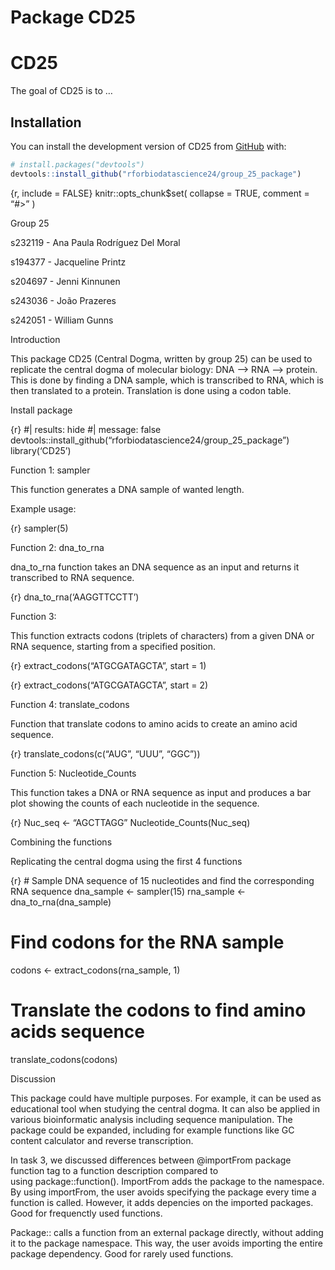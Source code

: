 Package CD25
================

<!-- README.md is generated from README.Rmd. Please edit that file -->

# CD25

<!-- badges: start -->
<!-- badges: end -->

The goal of CD25 is to …

## Installation

You can install the development version of CD25 from
[GitHub](https://github.com/) with:

``` r
# install.packages("devtools")
devtools::install_github("rforbiodatascience24/group_25_package")
```

{r, include = FALSE} knitr::opts_chunk\$set( collapse = TRUE, comment =
“\#\>” )

Group 25

s232119 - Ana Paula Rodríguez Del Moral

s194377 - Jacqueline Printz

s204697 - Jenni Kinnunen

s243036 - João Prazeres

s242051 - William Gunns

Introduction

This package CD25 (Central Dogma, written by group 25) can be used to
replicate the central dogma of molecular biology: DNA –\> RNA –\>
protein. This is done by finding a DNA sample, which is transcribed to
RNA, which is then translated to a protein. Translation is done using a
codon table.

Install package

{r} \#\| results: hide \#\| message: false
devtools::install_github(“rforbiodatascience24/group_25_package”)
library(‘CD25’)

Function 1: sampler

This function generates a DNA sample of wanted length.

Example usage:

{r} sampler(5)

Function 2: dna_to_rna

dna_to_rna function takes an DNA sequence as an input and returns it
transcribed to RNA sequence.

{r} dna_to_rna(‘AAGGTTCCTT’)

Function 3:

This function extracts codons (triplets of characters) from a given DNA
or RNA sequence, starting from a specified position.

{r} extract_codons(“ATGCGATAGCTA”, start = 1)

{r} extract_codons(“ATGCGATAGCTA”, start = 2)

Function 4: translate_codons

Function that translate codons to amino acids to create an amino acid
sequence.

{r} translate_codons(c(“AUG”, “UUU”, “GGC”))

Function 5: Nucleotide_Counts

This function takes a DNA or RNA sequence as input and produces a bar
plot showing the counts of each nucleotide in the sequence.

{r} Nuc_seq \<- “AGCTTAGG” Nucleotide_Counts(Nuc_seq)

Combining the functions

Replicating the central dogma using the first 4 functions

{r} \# Sample DNA sequence of 15 nucleotides and find the corresponding
RNA sequence dna_sample \<- sampler(15) rna_sample \<-
dna_to_rna(dna_sample)

# Find codons for the RNA sample

codons \<- extract_codons(rna_sample, 1)

# Translate the codons to find amino acids sequence

translate_codons(codons)

Discussion

This package could have multiple purposes. For example, it can be used
as educational tool when studying the central dogma. It can also be
applied in various bioinformatic analysis including sequence
manipulation. The package could be expanded, including for example
functions like GC content calculator and reverse transcription.

In task 3, we discussed differences between @importFrom package
function tag to a function description compared to
using package::function(). ImportFrom adds the package to the namespace.
By using importFrom, the user avoids specifying the package every time a
function is called. However, it adds depencies on the imported packages.
Good for frequenctly used functions.

Package:: calls a function from an external package directly, without
adding it to the package namespace. This way, the user avoids importing
the entire package dependency. Good for rarely used functions.


